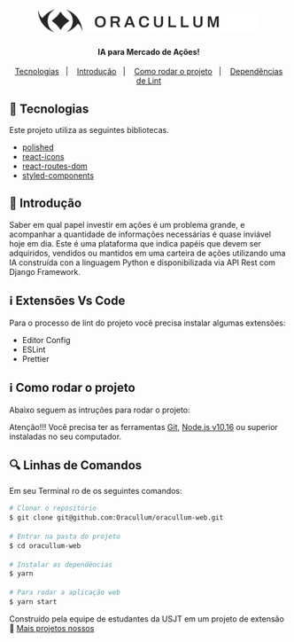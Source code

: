<h1 align="center">
	<img alt="Oracullum" src="https://github.com/Oracullum/oracullum-web/blob/master/src/assets/logo.svg" width="400px" />
</h1>

<h4 align="center">
	IA para Mercado de Ações!
</h4>

<p align="center">
	<a href="#rocket-tecnologias">Tecnologias</a>&nbsp;&nbsp;&nbsp;|&nbsp;&nbsp;&nbsp;
	<a href="#page_facing_up-introdução">Introdução</a>&nbsp;&nbsp;&nbsp;|&nbsp;&nbsp;&nbsp;
	<a href="#information_source-como-rodar-o-projeto">Como rodar o projeto</a>&nbsp;&nbsp;&nbsp;|&nbsp;&nbsp;&nbsp;
  <a href="#information_source-extensoes-vs-code">Dependências de Lint</a>
</p>

## :rocket: Tecnologias

Este projeto utiliza as seguintes bibliotecas.

- [polished](https://polished.js.org/)
- [react-icons](https://react-icons.github.io/react-icons/)
- [react-routes-dom](https://reactrouter.com/web/guides/quick-start)
- [styled-components](https://styled-components.com/)

## :page_facing_up: Introdução

Saber em qual papel investir em ações é um problema grande, e acompanhar a quantidade de informações necessárias é quase inviável hoje em dia. Este é uma plataforma que indica papéis que devem ser adquiridos, vendidos ou mantidos em uma carteira de ações utilizando uma IA construída con a linguagem Python e disponibilizada via API Rest com Django Framework.

## :information_source: Extensões Vs Code

Para o processo de lint do projeto você precisa instalar algumas extensões:

- Editor Config
- ESLint
- Prettier

## :information_source: Como rodar o projeto

Abaixo seguem as intruções para rodar o projeto:

Atenção!!! Você precisa ter as ferramentas [Git](https://git-scm.com), [Node.js v10.16][nodejs] ou superior instaladas no seu computador.

## :mag: Linhas de Comandos

Em seu Terminal ro de os seguintes comandos:

```bash
# Clonar o repositório
$ git clone git@github.com:Oracullum/oracullum-web.git

# Entrar na pasta do projeto
$ cd oracullum-web

# Instalar as dependências
$ yarn

# Para rodar a aplicação web
$ yarn start
```

Construído pela equipe de estudantes da USJT em um projeto de extensão :wave: [Mais projetos nossos](https://github.com/Oracullum)

[nodejs]: https://nodejs.org/
[yarn]: https://yarnpkg.com/
[vc]: https://code.visualstudio.com/

